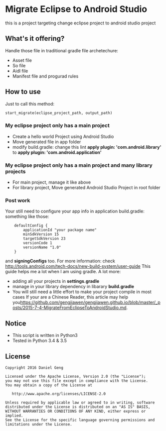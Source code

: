 Migrate Eclipse to Android Studio
========
this is a project targeting change eclipse project to android studio project

## What's it offering?
Handle those file in traditional gradle file archetechure:
* Asset file
* So file
* Aidl file
* Manifest file and progurad rules

## How to use
Just to call this method:
```Python
start_migrate(eclipse_project_path, output_path)
```
### My eclipse project only has a main project
* Create a hello world Project using Android Studio
* Move generated file in app folder
* modify build.gradle:
change this lint **apply plugin: 'com.android.library'** to **apply plugin: 'com.android.application'**

### My eclipse project only has a main project and many library projects
* For main project, manage it like above
* For library project, Move generated Android Studio Project in root folder

### Post work
Your still need to configure your app info in application build.gradle:
something like those:
```
    defaultConfig {
        applicationId "your package name"
        minSdkVersion 15
        targetSdkVersion 23
        versionCode 1
        versionName "1.0"
    }
```
and **signingConfigs** too.
For more information: check <http://tools.android.com/tech-docs/new-build-system/user-guide>
This guide helps me a lot when I am using gradle.
A lot more:
* adding all your projects in **settings.gradle**
* manage in your library dependency in libarary **build.gradle**
* You will still need a little effort to make your project compile in most cases
If your are a Chinese Reader, this article may help you<https://github.com/gengjiawen/gengjiawen.github.io/blob/master/_posts/2015-7-4-MigrateFromEclipseToAndroidStudio.md>.

## Notice
* This script is written in Python3
* Tested in Python 3.4 & 3.5

## License

    Copyright 2016 Daniel Geng

    Licensed under the Apache License, Version 2.0 (the "License");
    you may not use this file except in compliance with the License.
    You may obtain a copy of the License at

       http://www.apache.org/licenses/LICENSE-2.0

    Unless required by applicable law or agreed to in writing, software
    distributed under the License is distributed on an "AS IS" BASIS,
    WITHOUT WARRANTIES OR CONDITIONS OF ANY KIND, either express or implied.
    See the License for the specific language governing permissions and
    limitations under the License.

